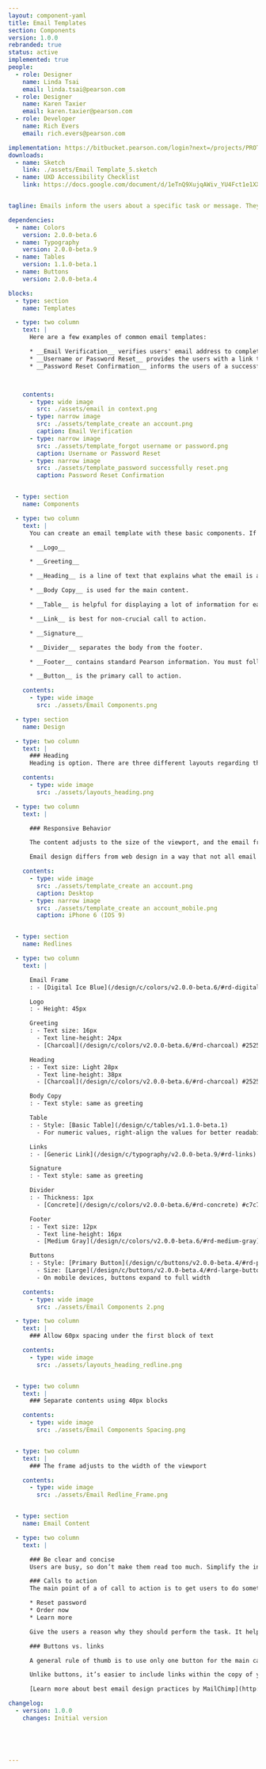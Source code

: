 ```yaml
---
layout: component-yaml
title: Email Templates
section: Components
version: 1.0.0
rebranded: true
status: active
implemented: true
people:
  - role: Designer
    name: Linda Tsai
    email: linda.tsai@pearson.com
  - role: Designer
    name: Karen Taxier
    email: karen.taxier@pearson.com
  - role: Developer
    name: Rich Evers
    email: rich.evers@pearson.com  

implementation: https://bitbucket.pearson.com/login?next=/projects/PROTO/repos/idam-email-templates/browse/README.md
downloads:
  - name: Sketch
    link: ./assets/Email Template_5.sketch
  - name: UXD Accessibility Checklist
    link: https://docs.google.com/document/d/1eTnQ9XujqAWiv_YU4Fct1e1XXSmyA-ikNSHzJQ7hnzc/edit


tagline: Emails inform the users about a specific task or message. They may contain critical information, require decisions, or involve multiple tasks.

dependencies:
  - name: Colors
    version: 2.0.0-beta.6
  - name: Typography
    version: 2.0.0-beta.9
  - name: Tables
    version: 1.1.0-beta.1
  - name: Buttons
    version: 2.0.0-beta.4

blocks:
  - type: section
    name: Templates

  - type: two column
    text: |
      Here are a few examples of common email templates:

      * __Email Verification__ verifies users' email address to complete the account creation process.
      * __Username or Password Reset__ provides the users with a link to reset the credentials.
      * __Password Reset Confirmation__ informs the users of a successful password reset.



    contents:
      - type: wide image
        src: ./assets/email in context.png
      - type: narrow image
        src: ./assets/template_create an account.png
        caption: Email Verification
      - type: narrow image
        src: ./assets/template_forgot username or password.png
        caption: Username or Password Reset
      - type: narrow image
        src: ./assets/template_password successfully reset.png
        caption: Password Reset Confirmation


  - type: section
    name: Components

  - type: two column
    text: |
      You can create an email template with these basic components. If there is something that's not defined here, feel free to contact Linda Tsai (linda.tsai@pearson.com).

      * __Logo__

      * __Greeting__

      * __Heading__ is a line of text that explains what the email is about.

      * __Body Copy__ is used for the main content.

      * __Table__ is helpful for displaying a lot of information for easy viewing.

      * __Link__ is best for non-crucial call to action.

      * __Signature__

      * __Divider__ separates the body from the footer.

      * __Footer__ contains standard Pearson information. You must follow the copy provided in the templates, but if you need to add more information in the footer, place it between the divider and the current copy.

      * __Button__ is the primary call to action.

    contents:
      - type: wide image
        src: ./assets/Email Components.png

  - type: section
    name: Design

  - type: two column
    text: |
      ### Heading
      Heading is option. There are three different layouts regarding the usage of the heading. Choose the one that works best depending on the message.

    contents:
      - type: wide image
        src: ./assets/layouts_heading.png

  - type: two column
    text: |

      ### Responsive Behavior

      The content adjusts to the size of the viewport, and the email frame (in digital ice blue) shrinks proportionally with the content.

      Email design differs from web design in a way that not all email clients support media query, which means that some clients won't be able to tell how wide the viewport is. Therefore, when you design, don't rely on breakpoints, instead, come up with a design that fits all sizes.

    contents:
      - type: wide image
        src: ./assets/template_create an account.png
        caption: Desktop
      - type: narrow image
        src: ./assets/template_create an account_mobile.png
        caption: iPhone 6 (IOS 9)


  - type: section
    name: Redlines

  - type: two column
    text: |

      Email Frame
      : - [Digital Ice Blue](/design/c/colors/v2.0.0-beta.6/#rd-digital-pearson-blue) #d6ebe8

      Logo
      : - Height: 45px

      Greeting
      : - Text size: 16px
        - Text line-height: 24px
        - [Charcoal](/design/c/colors/v2.0.0-beta.6/#rd-charcoal) #252525

      Heading
      : - Text size: Light 28px
        - Text line-height: 38px
        - [Charcoal](/design/c/colors/v2.0.0-beta.6/#rd-charcoal) #252525

      Body Copy
      : - Text style: same as greeting

      Table
      : - Style: [Basic Table](/design/c/tables/v1.1.0-beta.1)
        - For numeric values, right-align the values for better readability

      Links
      : - [Generic Link](/design/c/typography/v2.0.0-beta.9/#rd-links)

      Signature
      : - Text style: same as greeting

      Divider
      : - Thickness: 1px
        - [Concrete](/design/c/colors/v2.0.0-beta.6/#rd-concrete) #c7c7c7

      Footer
      : - Text size: 12px
        - Text line-height: 16px
        - [Medium Gray](/design/c/colors/v2.0.0-beta.6/#rd-medium-gray) #6A7070

      Buttons
      : - Style: [Primary Button](/design/c/buttons/v2.0.0-beta.4/#rd-primary-button)
        - Size: [Large](/design/c/buttons/v2.0.0-beta.4/#rd-large-button)
        - On mobile devices, buttons expand to full width

    contents:
      - type: wide image
        src: ./assets/Email Components 2.png

  - type: two column
    text: |
      ### Allow 60px spacing under the first block of text

    contents:
      - type: wide image
        src: ./assets/layouts_heading_redline.png


  - type: two column
    text: |
      ### Separate contents using 40px blocks

    contents:
      - type: wide image
        src: ./assets/Email Components Spacing.png


  - type: two column
    text: |
      ### The frame adjusts to the width of the viewport

    contents:
      - type: wide image
        src: ./assets/Email Redline_Frame.png


  - type: section
    name: Email Content

  - type: two column
    text: |

      ### Be clear and concise
      Users are busy, so don’t make them read too much. Simplify the information to help users focus on the message.

      ### Calls to action
      The main point of a of call to action is to get users to do something. It should be more descriptive than “click here”. Start with command verbs to clarify what clicking a link or button will get to. For example:

      * Reset password
      * Order now
      * Learn more

      Give the users a reason why they should perform the task. It helps to explain the benefit of taking the action or give a sense of urgency.

      ### Buttons vs. links

      A general rule of thumb is to use only one button for the main call to action so it is clear to the users what they should do.

      Unlike buttons, it’s easier to include links within the copy of your email so it doesn’t cause an abrupt halt. However, that makes links easy to miss. An easy way to do that is to lengthen the number of words covered in a link. Besides, use meaningful description for the link text instead of the URL.

      [Learn more about best email design practices by MailChimp](http://templates.mailchimp.com/design/)

changelog:
  - version: 1.0.0
    changes: Initial version





---
```

